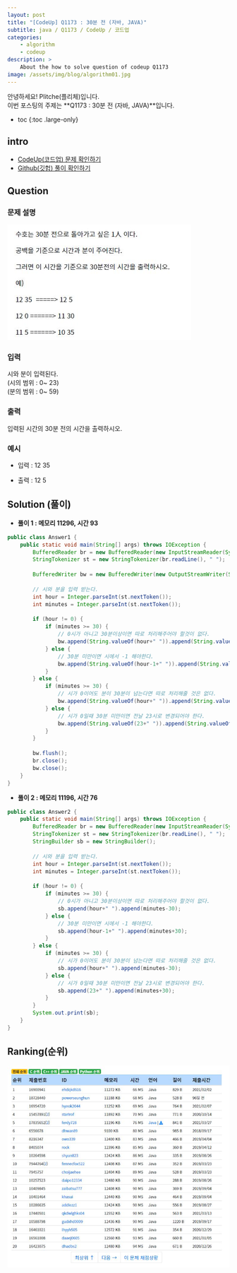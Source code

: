 ```yaml
---
layout: post
title: "[CodeUp] Q1173 : 30분 전 (자바, JAVA)"
subtitle: java / Q1173 / CodeUp / 코드업
categories:
    - algorithm
    - codeup
description: >
    About the how to solve question of codeup Q1173
image: /assets/img/blog/algorithm01.jpg
---
```


안녕하세요! Plitche(플리체)입니다.  
이번 포스팅의 주제는 **Q1173 : 30분 전 (자바, JAVA)**입니다.

* toc
{:toc .large-only}

## intro
* [CodeUp(코드업) 문제 확인하기](https://codeup.kr/problem.php?id=1173)  
* [Github(깃헙) 풀이 확인하기](https://github.com/plitche/CodeUp_Solution/tree/master/Q1101~Q1200/Q1173)  

## Question
### 문제 설명
![](/assets/post/codeup/Q1100~Q1199/20210807_01/01.JPG)
### 입력
시와 분이 입력된다.  
(시의 범위 : 0~ 23)  
(분의 범위 : 0~ 59)  

### 출력
입력된 시간의 30분 전의 시간을 출력하시오.  

### 예시
* 입력 : 12 35  
  
* 출력 : 12 5  

## Solution (풀이)
* **풀이 1 : 메모리 11296, 시간 93**  

```java
public class Answer1 {
	public static void main(String[] args) throws IOException {
		BufferedReader br = new BufferedReader(new InputStreamReader(System.in));
		StringTokenizer st = new StringTokenizer(br.readLine(), " ");
		
		BufferedWriter bw = new BufferedWriter(new OutputStreamWriter(System.out));
		
		// 시와 분을 입력 받는다.
		int hour = Integer.parseInt(st.nextToken());
		int minutes = Integer.parseInt(st.nextToken());
		
		if (hour != 0) {
			if (minutes >= 30) {
				// 0시가 아니고 30분이상이면 따로 처리해주어야 할것이 없다.
				bw.append(String.valueOf(hour+" ")).append(String.valueOf(minutes-30));
			} else {
				// 30분 미만이면 시에서 -1 해야한다.
				bw.append(String.valueOf(hour-1+" ")).append(String.valueOf(minutes+30));
			}
		} else {
			if (minutes >= 30) {
				// 시가 0이어도 분이 30분이 넘는다면 따로 처리해줄 것은 없다.
				bw.append(String.valueOf(hour+" ")).append(String.valueOf(minutes-30));
			} else {
				// 시가 0일때 30분 미만이면 전날 23시로 변경되어야 한다.
				bw.append(String.valueOf(23+" ")).append(String.valueOf(minutes+30));
			}
		}
		
		bw.flush();
		br.close();
		bw.close();
	}
}

```  

* **풀이 2 : 메모리 11196, 시간 76**

```java
public class Answer2 {
	public static void main(String[] args) throws IOException {
		BufferedReader br = new BufferedReader(new InputStreamReader(System.in));
		StringTokenizer st = new StringTokenizer(br.readLine(), " ");
		StringBuilder sb = new StringBuilder();
		
		// 시와 분을 입력 받는다.
		int hour = Integer.parseInt(st.nextToken());
		int minutes = Integer.parseInt(st.nextToken());
		
		if (hour != 0) {
			if (minutes >= 30) {
				// 0시가 아니고 30분이상이면 따로 처리해주어야 할것이 없다.
				sb.append(hour+" ").append(minutes-30);
			} else {
				// 30분 미만이면 시에서 -1 해야한다.
				sb.append(hour-1+" ").append(minutes+30);
			}
		} else {
			if (minutes >= 30) {
				// 시가 0이어도 분이 30분이 넘는다면 따로 처리해줄 것은 없다.
				sb.append(hour+" ").append(minutes-30);
			} else {
				// 시가 0일때 30분 미만이면 전날 23시로 변경되어야 한다.
				sb.append(23+" ").append(minutes+30);
			}
		}
		System.out.print(sb);
	}
}
```  
## Ranking(순위)
![](/assets/post/codeup/Q1100~Q1199/20210807_01/02.JPG)  